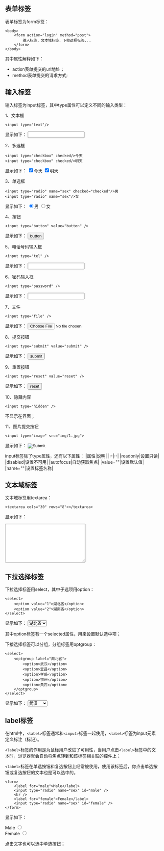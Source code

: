 ## 表单标签
表单标签为form标签：
```
<body>
    <form action="login" method="post">
        输入标签，文本域标签，下拉选择标签...
    </form>
</body>
```
其中属性解释如下：
- action表单提交的url地址；
- method表单提交的请求方式;

## 输入标签
输入标签为input标签，其中type属性可以定义不同的输入类型：

1、文本框
```
<input type="text"/>
```
显示如下：
<input type="text"/>

2、多选框
```
<input type="checkbox" checked/>今天
<input type="checkbox" checked/>明天
```
显示如下：
<input type="checkbox" checked/>今天
<input type="checkbox" checked/>明天

3、单选框
```
<input type="radio" name="sex" checked="checked"/>男
<input type="radio" name="sex"/>女
```
显示如下：
<input type="radio" name="sex" checked="checked"/>男
<input type="radio" name="sex"/>女

4、按钮
```
<input type="button" value="button" />
```
显示如下：
<input type="button" value="button" />

5、电话号码输入框
```
<input type="tel" />
```
显示如下：
<input type="tel" />

6、密码输入框
```
<input type="password" />
```
显示如下：
<input type="password" />

7、文件
```
<input type="file" />
```
显示如下：
<input type="file" />

8、提交按钮
```
<input type="submit" value="submit" />
```
显示如下：
<input type="submit" value="submit" />

9、重置按钮
```
<input type="reset" value="reset" />
```
显示如下：
<input type="reset" value="reset" />

10、隐藏内容
```
<input type="hidden" />
```
不显示在界面；

11、图片提交按钮
```
<input type="image" src="img/1.jpg">
```
显示如下：
<input type="image" src="img/1.jpg">



input标签除了type属性，还有以下属性：
|属性|说明|
|:-|:-|
|readonly|设置只读|
|disabled|设置不可用|
|autofocus|自动获取焦点|
|value=""|设置默认值|
|name=""|设置标签名称|


## 文本域标签
文本域标签用textarea：
```
<textarea cols="30" rows="8"></textarea>
```
显示如下：
<textarea cols="30" rows="8"></textarea>


## 下拉选择标签
下拉选择标签用select，其中子选项用option：
```
<select>
	<option value="1">湖北省</option>
	<option value="2">湖南省</option>
</select>
```
显示如下：
<select>
	<option value="1">湖北省</option>
	<option value="2">湖南省</option>
</select>

其中option标签有一个selected属性，用来设置默认选中项；

下接选择标签可以分组，分组标签用optgroup：
```
<select>
	<optgroup label="湖北省">
		<option>武汉</option>
		<option>宜昌</option>
		<option>孝感</option>
		<option>鄂州</option>
		<option>黄石</option>
	</optgroup>
</select>
```
显示如下：
<select>
	<optgroup label="湖北省">
		<option>武汉</option>
		<option>宜昌</option>
		<option>孝感</option>
		<option>鄂州</option>
		<option>黄石</option>
	</optgroup>
</select>

## label标签
在html中，`<label>`标签通常和`<input>`标签一起使用，`<label>`标签为input元素定义标注（标记）。

`<label>`标签的作用是为鼠标用户改进了可用性，当用户点击`<label>`标签中的文本时，浏览器就会自动将焦点转到和该标签相关联的控件上；

`<label>`标签在单选按钮和复选按钮上经常被使用，使用该标签后，你点击单选按钮或复选按钮的文本也是可以选中的。
```
<form>
    <label for="male">Male</label>
    <input type="radio" name="sex" id="male" />
    <br />
    <label for="female">Female</label>
    <input type="radio" name="sex" id="female" />
</form>
```
显示如下：
<form>
    <label for="male">Male</label>
    <input type="radio" name="sex" id="male" />
    <br />
    <label for="female">Female</label>
    <input type="radio" name="sex" id="female" />
</form>
点击文字也可以选中单选按钮；

